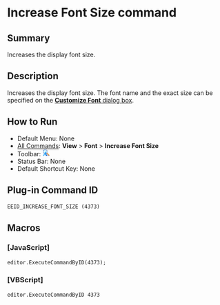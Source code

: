 # Increase Font Size command

## Summary

Increases the display font size.

## Description

Increases the display font size. The font name and the exact size can be
specified on the [**Customize Font** dialog box](../../dlg/properties/font/index).

## How to Run

- Default Menu: None
- [All Commands](../tools/all_commands): **View** \> **Font** >
**Increase Font Size**
- Toolbar: ![](../../images/increasefontsize.gif)
- Status Bar: None
- Default Shortcut Key: None

## Plug-in Command ID

```
EEID_INCREASE_FONT_SIZE (4373)
```

## Macros

### \[JavaScript\]

```
editor.ExecuteCommandByID(4373);
```

### \[VBScript\]

```
editor.ExecuteCommandByID 4373
```
